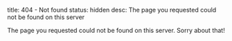 title: 404 - Not found
status: hidden
desc: The page you requested could not be found on this server

The page you requested could not be found on this server. Sorry about that!
